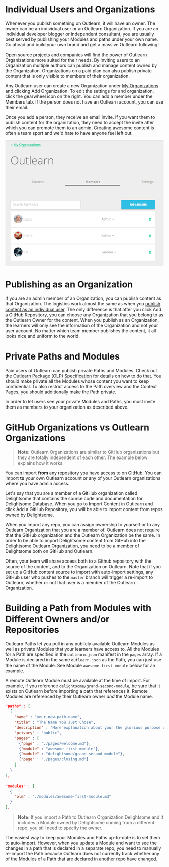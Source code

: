 <!--
{
"name": "advanced-outlearn",
"version" : "0.1.1",
"title" : "Outlearn Kung Fu",
"description" : "Master the advanced techniques of Outlearn publishing",
"homepage" : "https://github.com/outlearn-content/outlearn-publishing",
"freshnessDate" : 2015-11-20,
"license" : "CC BY 4.0"
}
-->

<!-- @section -->

# Individual Users and Organizations

Whenever you publish something on Outlearn, it will have an owner. The owner can be an individual user or an Outlearn Organization. If you are an individual developer blogger or independent consultant, you are usually best served by publishing your Modules and paths under your own name. Go ahead and build your own brand and get a massive Outlearn following!

Open source projects and companies will find the power of Outlearn Organizations more suited for their needs. By inviting users to an Organization multiple authors can publish and manage content owned by the Organization. Organizations on a paid plan can also publish private content that is only visible to members of their organization.

Any Outlearn user can create a new Organization under [My Organizations](https://www.outlearn.com/organizations) and clicking Add Organization. To edit the settings for and organization, click the gearwheel icon on the right. You can add a member under the Members tab. If the person does not have an Outlearn account, you can use their email.

Once you add a person, they receive an email invite. If you want them to publish content for the organization, they need to accept the invite after which you can promote them to an admin. Creating awesome content is often a team sport and we'd hate to have anyone feel left out.

![Add a Member](https://raw.githubusercontent.com/outlearn-content/outlearn-publishing/master/images/add-members.png)


<!-- @section -->

# Publishing as an Organization

If you are an admin member of an Organization, you can publish content as that Organization. The logistics work almost the same as when you [publish content as an individual user](https://www.outlearn.com/learn/outlearn/outlearn-publishing/1). The only difference is that after you click Add a GitHub Repository, you can choose any Organization that you belong to as the Outlearn Owner for the content. When you publish as an Organization, the learners will only see the information of the Organization and not your user account. No matter which team member publishes the content, it all looks nice and uniform to the world.

<!-- @section -->

# Private Paths and Modules

Paid users of Outlearn can publish private Paths and Modules. Check out the [Outlearn Package (OLP) Specification](https://www.outlearn.com/learn/outlearn/outlearn-publishing/4) for details on how to do that. You should make private all the Modules whose content you want to keep confidential. To also restrict access to the Path overview and the Context Pages, you should additionally make the Path private.

In order to let users see your private Modules and Paths, you must invite them as members to your organization as described above.


<!-- @section -->

# GitHub Organizations vs Outlearn Organizations

> **Note:** Outlearn Organizations are similar to GitHub organizations but they are totally independent of each other. The example below explains how it works.

You can import **from** any repository you have access to on GitHub. You can import **to** your own Outlearn account or any of your Outlearn organizations where you have admin access.

Let's say that you are a member of a GitHub organization called Delightsome that contains the source code and documentation for Delightsome Database. When you go to Import Content in Outlearn and click Add a GitHub Repository, you will be able to import content from repos owned by Delightsome.

When you import any repo, you can assign ownership to yourself or to any Outlearn Organization that you are a member of. Outlearn does not require that the GitHub organization and the Outlearn Organization be the same. In order to be able to import Delightsome content from GitHub into the Delightsome Outlearn Organization, you need to be a member of Delightsome both on GitHub and Outlearn.

Often, your team will share access both to a Github repository with the source of the content, and to the Organization on Outlearn. Note that if you set up a GitHub content source to import with auto-import settings, any GitHub user who pushes to the `master` branch will trigger a re-import to Outlearn, whether or not that user is a member of the Outlearn Organization.


<!-- @section -->

# Building a Path from Modules with Different Owners and/or Repositories

Outlearn Paths let you pull in any publicly available Outlearn Modules as well as private Modules that your learners have access to. All the Modules for a Path are specified in the `outlearn.json` manifest in the `pages` array. If a Module is declared in the same `outlearn.json` as the Path, you can just use the name of the Module. See Module `awesome-first-module` below for an example.

A remote Outlearn Module must be available at the time of import. For example, if you reference `delightsome/grand-second-module`, be sure that it exists on Outlearn before importing a path that references it. Remote Modules are referenced by their Outlearn owner _and_ the Module name.

```json
"paths" : [
  {
    "name" : "your-new-path-name",
    "title" : "The Name You Just Chose",
    "description" : "More explanation about your the glorious purpose of your Path",
    "privacy" : "public",
    "pages" : [
      {"page" : "./pages/welcome.md"},
      {"module" : "awesome-first-module"},
      {"module" : "delightsome/grand-second-module"},
      {"page" : "./pages/closing.md"}
    ]
  }
],

"modules" : [
  {
    "olm" : "./modules/awesome-first-module.md"
  }
],
```

> **Note:** If you import a Path to Outlearn Organization Delightsome and it includes a Module owned by Delightsome coming from a different repo, you still need to specify the owner.

The easiest way to keep your Modules and Paths up-to-date is to set them to auto-import. However, when you update a Module and want to see the changes in a path that is declared in a separate repo, you need to manually re-import the Path because Outlearn does not currently track whether any of the Modules of a Path that are declared in another repo have changed.
